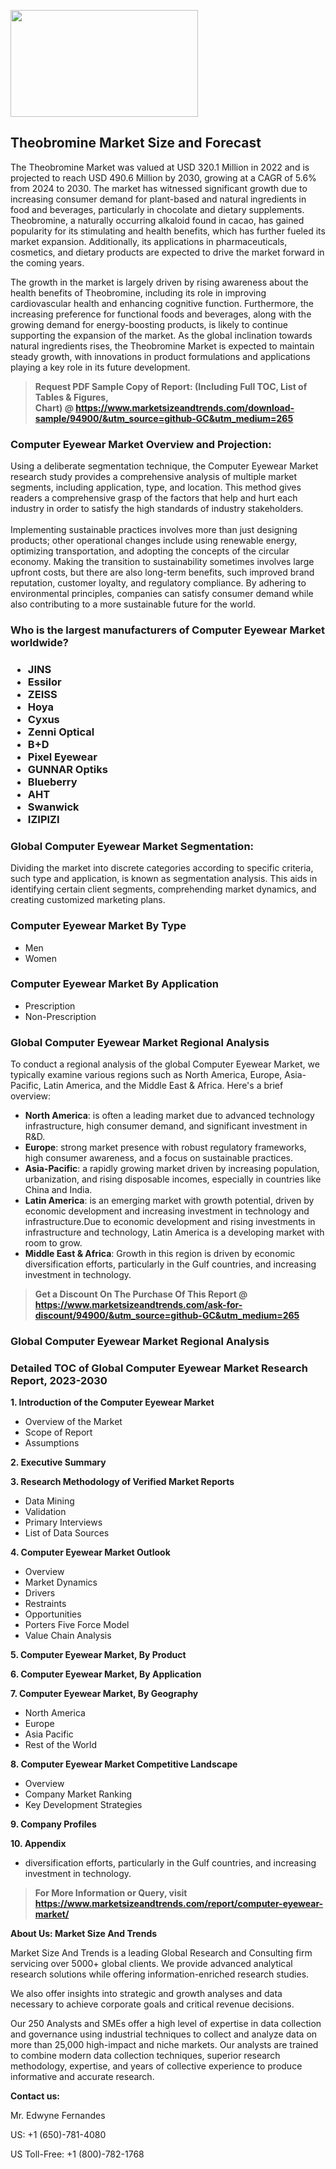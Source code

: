 <p><img class="alignnone size-medium wp-image-20088" src="https://ffe5etoiles.com/wp-content/uploads/2024/12/MST1-300x171.png" alt="" width="300" height="171" /></p><h2>Theobromine Market Size and Forecast</h2><p>The Theobromine Market was valued at USD 320.1 Million in 2022 and is projected to reach USD 490.6 Million by 2030, growing at a CAGR of 5.6% from 2024 to 2030. The market has witnessed significant growth due to increasing consumer demand for plant-based and natural ingredients in food and beverages, particularly in chocolate and dietary supplements. Theobromine, a naturally occurring alkaloid found in cacao, has gained popularity for its stimulating and health benefits, which has further fueled its market expansion. Additionally, its applications in pharmaceuticals, cosmetics, and dietary products are expected to drive the market forward in the coming years.</p><p>The growth in the market is largely driven by rising awareness about the health benefits of Theobromine, including its role in improving cardiovascular health and enhancing cognitive function. Furthermore, the increasing preference for functional foods and beverages, along with the growing demand for energy-boosting products, is likely to continue supporting the expansion of the market. As the global inclination towards natural ingredients rises, the Theobromine Market is expected to maintain steady growth, with innovations in product formulations and applications playing a key role in its future development.</p></p><blockquote id="" class=""><strong>Request PDF Sample Copy of Report: (Including Full TOC, List of Tables &amp; Figures, Chart)&nbsp;@&nbsp;<strong><a href="https://www.marketsizeandtrends.com/download-sample/94900/&utm_source=github-GC&utm_medium=265" target="_blank">https://www.marketsizeandtrends.com/download-sample/94900/&utm_source=github-GC&utm_medium=265</a></strong></strong></blockquote><h3 id="" class="">Computer Eyewear Market&nbsp;Overview and Projection:</h3><p id="" class="">Using a deliberate segmentation technique, the Computer Eyewear Market research study provides a comprehensive analysis of multiple market segments, including application, type, and location. This method gives readers a comprehensive grasp of the factors that help and hurt each industry in order to satisfy the high standards of industry stakeholders. <br /> <br />Implementing sustainable practices involves more than just designing products; other operational changes include using renewable energy, optimizing transportation, and adopting the concepts of the circular economy. Making the transition to sustainability sometimes involves large upfront costs, but there are also long-term benefits, such improved brand reputation, customer loyalty, and regulatory compliance. By adhering to environmental principles, companies can satisfy consumer demand while also contributing to a more sustainable future for the world.</p><h3 id="" class="">Who is the largest manufacturers of&nbsp;Computer Eyewear Market worldwide?</h3><h3 class=""><p><ul><li>JINS </li><li> Essilor </li><li> ZEISS </li><li> Hoya </li><li> Cyxus </li><li> Zenni Optical </li><li> B+D </li><li> Pixel Eyewear </li><li> GUNNAR Optiks </li><li> Blueberry </li><li> AHT </li><li> Swanwick </li><li> IZIPIZI</li></ul></p></h3><h3 id="" class="">Global&nbsp;Computer Eyewear Market Segmentation:</h3><p id="" class="">Dividing the market into discrete categories according to specific criteria, such type and application, is known as segmentation analysis. This aids in identifying certain client segments, comprehending market dynamics, and creating customized marketing plans.</p><h3 id="" class="">Computer Eyewear Market&nbsp;By Type</h3><p><p><ul><li>Men </li><li> Women</p></li></ul></p></p><h3 id="" class="">Computer Eyewear Market&nbsp;By Application</h3><p class=""><p><ul><li>Prescription </li><li> Non-Prescription</li></ul></p></p><h3 id="" class="">Global Computer Eyewear Market Regional Analysis</h3><p id="" class="">To conduct a regional analysis of the global Computer Eyewear Market, we typically examine various regions such as North America, Europe, Asia-Pacific, Latin America, and the Middle East &amp; Africa. Here's a brief overview:</p><ul><li><strong>North America</strong>: is often a leading market due to advanced technology infrastructure, high consumer demand, and significant investment in R&amp;D.</li><li><strong>Europe</strong>: strong market presence with robust regulatory frameworks, high consumer awareness, and a focus on sustainable practices.</li><li><strong>Asia-Pacific</strong>: a rapidly growing market driven by increasing population, urbanization, and rising disposable incomes, especially in countries like China and India.</li><li><strong>Latin America</strong>: is an emerging market with growth potential, driven by economic development and increasing investment in technology and infrastructure.Due to economic development and rising investments in infrastructure and technology, Latin America is a developing market with room to grow.</li><li><strong>Middle East &amp; Africa</strong>: Growth in this region is driven by economic diversification efforts, particularly in the Gulf countries, and increasing investment in technology.</li></ul><blockquote id="" class=""><strong>Get a Discount On The Purchase Of This Report @ <strong><a href="https://www.marketsizeandtrends.com/ask-for-discount/94900/&utm_source=github-GC&utm_medium=265" target="_blank">https://www.marketsizeandtrends.com/ask-for-discount/94900/&utm_source=github-GC&utm_medium=265</a></strong></strong></blockquote><h3 id="" class="">Global Computer Eyewear Market Regional Analysis</h3><h3 id="" class="">Detailed TOC of Global Computer Eyewear Market Research Report, 2023-2030</h3><p id="" class=""><strong>1. Introduction of the Computer Eyewear Market</strong></p><ul><li>Overview of the Market</li><li>Scope of Report</li><li>Assumptions</li></ul><p id="" class=""><strong>2. Executive Summary</strong></p><p id="" class=""><strong>3. Research Methodology of Verified Market Reports</strong></p><ul><li>Data Mining</li><li>Validation</li><li>Primary Interviews</li><li>List of Data Sources</li></ul><p id="" class=""><strong>4. Computer Eyewear Market Outlook</strong></p><ul><li>Overview</li><li>Market Dynamics</li><li>Drivers</li><li>Restraints</li><li>Opportunities</li><li>Porters Five Force Model</li><li>Value Chain Analysis</li></ul><p id="" class=""><strong>5. Computer Eyewear Market, By Product</strong></p><p id="" class=""><strong>6. Computer Eyewear Market, By Application</strong></p><p id="" class=""><strong>7. Computer Eyewear Market, By Geography</strong></p><ul><li>North America</li><li>Europe</li><li>Asia Pacific</li><li>Rest of the World</li></ul><p id="" class=""><strong>8. Computer Eyewear Market Competitive Landscape</strong></p><ul><li>Overview</li><li>Company Market Ranking</li><li>Key Development Strategies</li></ul><p id="" class=""><strong>9. Company Profiles</strong></p><p id="" class=""><strong>10. Appendix</strong></p><ul><li>diversification efforts, particularly in the Gulf countries, and increasing investment in technology.</li></ul><blockquote id="" class=""><strong>For More Information or Query, visit <strong><strong><a href="https://www.marketsizeandtrends.com/report/computer-eyewear-market/" target="_blank">https://www.marketsizeandtrends.com/report/computer-eyewear-market/</a></strong></strong></strong></blockquote><p id="" class=""><strong>About Us: Market Size And Trends</strong></p><p id="" class="">Market Size And Trends is a leading Global Research and Consulting firm servicing over 5000+ global clients. We provide advanced analytical research solutions while offering information-enriched research studies.</p><p id="" class="">We also offer insights into strategic and growth analyses and data necessary to achieve corporate goals and critical revenue decisions.</p><p id="" class="">Our 250 Analysts and SMEs offer a high level of expertise in data collection and governance using industrial techniques to collect and analyze data on more than 25,000 high-impact and niche markets. Our analysts are trained to combine modern data collection techniques, superior research methodology, expertise, and years of collective experience to produce informative and accurate research.</p><p id="" class=""><strong>Contact us:</strong></p><p id="" class="">Mr. Edwyne Fernandes</p><p id="" class="">US: +1 (650)-781-4080</p><p id="" class="">US Toll-Free: +1 (800)-782-1768</p>

